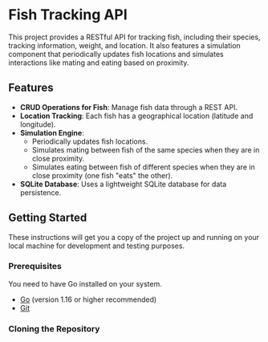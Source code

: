# Fish Tracking API

This project provides a RESTful API for tracking fish, including their species, tracking information, weight, and location. It also features a simulation component that periodically updates fish locations and simulates interactions like mating and eating based on proximity.

## Features

*   **CRUD Operations for Fish**: Manage fish data through a REST API.
*   **Location Tracking**: Each fish has a geographical location (latitude and longitude).
*   **Simulation Engine**:
    *   Periodically updates fish locations.
    *   Simulates mating between fish of the same species when they are in close proximity.
    *   Simulates eating between fish of different species when they are in close proximity (one fish "eats" the other).
*   **SQLite Database**: Uses a lightweight SQLite database for data persistence.

## Getting Started

These instructions will get you a copy of the project up and running on your local machine for development and testing purposes.

### Prerequisites

You need to have Go installed on your system.
*   [Go](https://golang.org/doc/install) (version 1.16 or higher recommended)
*   [Git](https://git-scm.com/book/en/v2/Getting-Started-Installing-Git)

### Cloning the Repository

